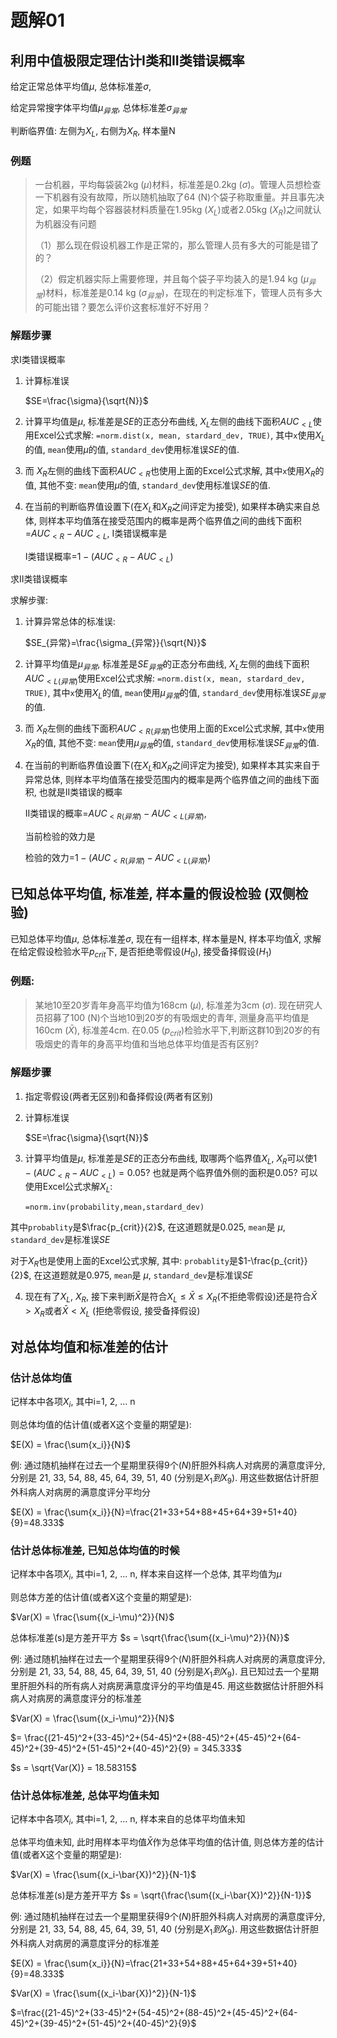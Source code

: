 # 题解01

## 利用中值极限定理估计I类和II类错误概率

给定正常总体平均值$\mu$, 总体标准差$\sigma$, 

给定异常搜字体平均值$\mu_{异常}$, 总体标准差$\sigma_{异常}$

判断临界值: 左侧为$X_L$, 右侧为$X_R$, 样本量N


### 例题

> 一台机器，平均每袋装2kg ($\mu$)材料，标准差是0.2kg ($\sigma$)。管理人员想检查一下机器有没有故障，所以随机抽取了64 (N)个袋子称取重量。并且事先决定，如果平均每个容器装材料质量在1.95kg ($X_L$)或者2.05kg ($X_R$)之间就认为机器没有问题
> 
> （1）那么现在假设机器工作是正常的，那么管理人员有多大的可能是错了的？
>
> （2）假定机器实际上需要修理，并且每个袋子平均装入的是1.94 kg ($\mu_{异常}$)材料，标准差是0.14 kg ($\sigma_{异常}$)，在现在的判定标准下，管理人员有多大的可能出错？要怎么评价这套标准好不好用？

### 解题步骤

求I类错误概率


1. 计算标准误
   
    $SE=\frac{\sigma}{\sqrt{N}}$

2. 计算平均值是$\mu$, 标准差是$SE$的正态分布曲线, $X_L$左侧的曲线下面积$AUC_{<L}$使用Excel公式求解: `=norm.dist(x, mean, stardard_dev, TRUE)`, 其中`x`使用$X_L$的值, `mean`使用$\mu$的值, `standard_dev`使用标准误$SE$的值. 
3. 而 $X_R$左侧的曲线下面积$AUC_{<R}$也使用上面的Excel公式求解, 其中`x`使用$X_R$的值, 其他不变: `mean`使用$\mu$的值, `standard_dev`使用标准误$SE$的值.
4. 在当前的判断临界值设置下(在$X_L$和$X_R$之间评定为接受), 如果样本确实来自总体, 则样本平均值落在接受范围内的概率是两个临界值之间的曲线下面积=$AUC_{<R}-AUC_{<L}$, I类错误概率是
   
   I类错误概率=$1-(AUC_{<R}-AUC_{<L})$

求II类错误概率

求解步骤:

1. 计算异常总体的标准误: 
   
   $SE_{异常}=\frac{\sigma_{异常}}{\sqrt{N}}$

2. 计算平均值是$\mu_{异常}$, 标准差是$SE_{异常}$的正态分布曲线, $X_L$左侧的曲线下面积$AUC_{<L(异常)}$使用Excel公式求解: `=norm.dist(x, mean, stardard_dev, TRUE)`, 其中`x`使用$X_L$的值, `mean`使用$\mu_{异常}$的值, `standard_dev`使用标准误$SE_{异常}$的值. 
3. 而 $X_R$左侧的曲线下面积$AUC_{<R(异常)}$也使用上面的Excel公式求解, 其中`x`使用$X_R$的值, 其他不变: `mean`使用$\mu_{异常}$的值, `standard_dev`使用标准误$SE_{异常}$的值.
4. 在当前的判断临界值设置下(在$X_L$和$X_R$之间评定为接受), 如果样本其实来自于异常总体, 则样本平均值落在接受范围内的概率是两个临界值之间的曲线下面积, 也就是II类错误的概率

   II类错误的概率=$AUC_{<R(异常)}-AUC_{<L(异常)}$, 
   
   当前检验的效力是
   
   检验的效力=$1-(AUC_{<R(异常)}-AUC_{<L(异常)})$

## 已知总体平均值, 标准差, 样本量的假设检验 (双侧检验)

已知总体平均值$\mu$, 总体标准差$\sigma$, 现在有一组样本, 样本量是N, 样本平均值$\bar{X}$, 求解在给定假设检验水平$p_{crit}$下, 是否拒绝零假设($H_0$), 接受备择假设($H_1$)

### 例题:

> 某地10至20岁青年身高平均值为168cm ($\mu$), 标准差为3cm ($\sigma$). 现在研究人员招募了100 (N)个当地10到20岁的有吸烟史的青年, 测量身高平均值是160cm ($\bar{X}$), 标准差4cm. 在0.05 ($p_{crit}$)检验水平下,判断这群10到20岁的有吸烟史的青年的身高平均值和当地总体平均值是否有区别?

### 解题步骤

1. 指定零假设(两者无区别)和备择假设(两者有区别)
2. 计算标准误
   
    $SE=\frac{\sigma}{\sqrt{N}}$

3. 计算平均值是$\mu$, 标准差是$SE$的正态分布曲线, 取哪两个临界值$X_L$, $X_R$可以使$1-(AUC_{<R}-AUC_{<L})=0.05$? 也就是两个临界值外侧的面积是0.05? 可以使用Excel公式求解$X_L$:
   
   `=norm.inv(probability,mean,stardard_dev)`

其中`probablity`是$\frac{p_{crit}}{2}$, 在这道题就是0.025, `mean`是 $\mu$, `standard_dev`是标准误$SE$

对于$X_R$也是使用上面的Excel公式求解, 其中: `probablity`是$1-\frac{p_{crit}}{2}$, 在这道题就是0.975, `mean`是 $\mu$, `standard_dev`是标准误$SE$

4. 现在有了$X_L$, $X_R$, 接下来判断$\bar{X}$是符合$X_L\leq\bar{X}\leq X_R$(不拒绝零假设)还是符合$\bar{X}> X_R$或者$\bar{X}< X_L$ (拒绝零假设, 接受备择假设)

## 对总体均值和标准差的估计

### 估计总体均值

记样本中各项$X_i$, 其中i=1, 2, ... n

则总体均值的估计值(或者X这个变量的期望是):

$E(X) = \frac{\sum{x_i}}{N}$

例: 通过随机抽样在过去一个星期里获得9个($N$)肝胆外科病人对病房的满意度评分, 分别是 21, 33, 54, 88, 45, 64, 39, 51, 40 (分别是$X_1到X_9$). 用这些数据估计肝胆外科病人对病房的满意度评分平均分

$E(X) = \frac{\sum{x_i}}{N}=\frac{21+33+54+88+45+64+39+51+40}{9}=48.333$

### 估计总体标准差, 已知总体均值的时候

记样本中各项$X_i$, 其中i=1, 2, ... n, 样本来自这样一个总体, 其平均值为$\mu$

则总体方差的估计值(或者X这个变量的期望是):

$Var(X) = \frac{\sum{(x_i-\mu)^2}}{N}$

总体标准差(s)是方差开平方
$s = \sqrt{\frac{\sum{(x_i-\mu)^2}}{N}}$

例: 通过随机抽样在过去一个星期里获得9个($N$)肝胆外科病人对病房的满意度评分, 分别是 21, 33, 54, 88, 45, 64, 39, 51, 40 (分别是$X_1到X_9$). 且已知过去一个星期里肝胆外科的所有病人对病房满意度评分的平均值是45. 用这些数据估计肝胆外科病人对病房的满意度评分的标准差

$Var(X) =  \frac{\sum{(x_i-\mu)^2}}{N}$

$= \frac{(21-45)^2+(33-45)^2+(54-45)^2+(88-45)^2+(45-45)^2+(64-45)^2+(39-45)^2+(51-45)^2+(40-45)^2}{9} = 345.333$

$s = \sqrt{Var(X)} = 18.58315$

### 估计总体标准差, 总体平均值未知

记样本中各项$X_i$, 其中i=1, 2, ... n, 样本来自的总体平均值未知

总体平均值未知, 此时用样本平均值$\bar{X}$作为总体平均值的估计值, 则总体方差的估计值(或者X这个变量的期望是):

$Var(X) = \frac{\sum{(x_i-\bar{X})^2}}{N-1}$

总体标准差(s)是方差开平方
$s = \sqrt{\frac{\sum{(x_i-\bar{X})^2}}{N-1}}$

例: 通过随机抽样在过去一个星期里获得9个($N$)肝胆外科病人对病房的满意度评分, 分别是 21, 33, 54, 88, 45, 64, 39, 51, 40 (分别是$X_1到X_9$). 用这些数据估计肝胆外科病人对病房的满意度评分的标准差

$E(X) = \frac{\sum{x_i}}{N}=\frac{21+33+54+88+45+64+39+51+40}{9}=48.333$

$Var(X) = \frac{\sum{(x_i-\bar{X})^2}}{N-1}$

$=\frac{(21-45)^2+(33-45)^2+(54-45)^2+(88-45)^2+(45-45)^2+(64-45)^2+(39-45)^2+(51-45)^2+(40-45)^2}{9}$